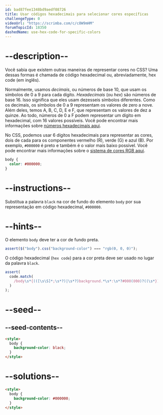 ```yaml
---
id: bad87fee1348bd9aedf08726
title: Usar códigos hexadecimais para selecionar cores específicas
challengeType: 0
videoUrl: "https://scrimba.com/c/c8W9mHM"
forumTopicId: 18350
dashedName: use-hex-code-for-specific-colors
---
```


# --description--

Você sabia que existem outras maneiras de representar cores no CSS? Uma dessas formas é chamada de código hexadecimal ou, abreviadamente, hex code (em inglês).

Normalmente, usamos <dfn>decimais</dfn>, ou números de base 10, que usam os símbolos de 0 a 9 para cada dígito. <dfn>Hexadecimais</dfn> (ou <dfn>hex</dfn>) são números de base 16. Isso significa que eles usam dezesseis símbolos diferentes. Como os decimais, os símbolos de 0 a 9 representam os valores de zero a nove. Além deles, temos A, B, C, D, E e F, que representam os valores de dez a quinze. Ao todo, números de 0 a F podem representar um dígito em hexadecimal, com 16 valores possíveis. Você pode encontrar mais informações sobre [números hexadecimais aqui](https://pt.wikipedia.org/wiki/Sistema_de_numera%C3%A7%C3%A3o_hexadecimal).

No CSS, podemos usar 6 dígitos hexadecimais para representar as cores, dois de cada para os componentes vermelho (R), verde (G) e azul (B). Por exemplo, `#000000` é preto e também é o valor mais baixo possível. Você pode encontrar mais informações sobre o [sistema de cores RGB aqui](https://pt.wikipedia.org/wiki/RGB).

```css
body {
  color: #000000;
}
```

# --instructions--

Substitua a palavra `black` na cor de fundo do elemento `body` por sua representação em código hexadecimal, `#000000`.

# --hints--

O elemento `body` deve ter a cor de fundo preta.

```js
assert($("body").css("background-color") === "rgb(0, 0, 0)");
```

O código hexadecimal (`hex code`) para a cor preta deve ser usado no lugar da palavra `black`.

```js
assert(
  code.match(
    /body\s*{(([\s\S]*;\s*?)|\s*?)background.*\s*:\s*?#000(000)?((\s*})|(;[\s\S]*?}))/gi
  )
);
```

# --seed--

## --seed-contents--

```html
<style>
  body {
    background-color: black;
  }
</style>
```

# --solutions--

```html
<style>
  body {
    background-color: #000000;
  }
</style>
```
